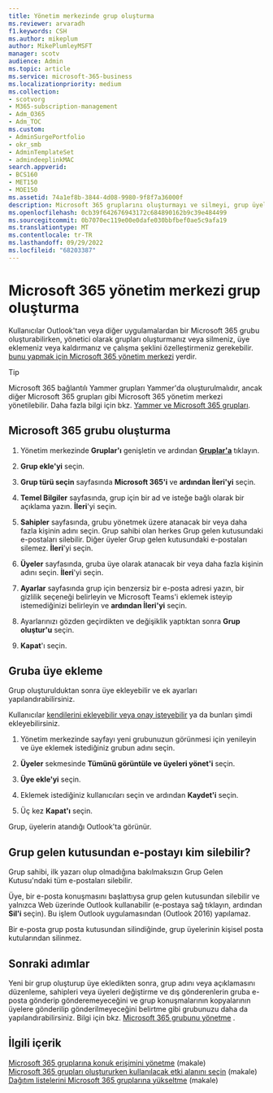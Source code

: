 ```yaml
---
title: Yönetim merkezinde grup oluşturma
ms.reviewer: arvaradh
f1.keywords: CSH
ms.author: mikeplum
author: MikePlumleyMSFT
manager: scotv
audience: Admin
ms.topic: article
ms.service: microsoft-365-business
ms.localizationpriority: medium
ms.collection:
- scotvorg
- M365-subscription-management
- Adm_O365
- Adm_TOC
ms.custom:
- AdminSurgePortfolio
- okr_smb
- AdminTemplateSet
- admindeeplinkMAC
search.appverid:
- BCS160
- MET150
- MOE150
ms.assetid: 74a1ef8b-3844-4d08-9980-9f8f7a36000f
description: Microsoft 365 gruplarını oluşturmayı ve silmeyi, grup üyelerini ekleyip kaldırmayı ve grubun nasıl çalıştığını özelleştirmeyi öğrenin.
ms.openlocfilehash: 0cb39f642676943172c684890162b9c39e484499
ms.sourcegitcommit: 0b7070ec119e00e0dafe030bbfbef0ae5c9afa19
ms.translationtype: MT
ms.contentlocale: tr-TR
ms.lasthandoff: 09/29/2022
ms.locfileid: "68203387"
---
```

# <a name="create-a-group-in-the-microsoft-365-admin-center"></a>Microsoft 365 yönetim merkezi grup oluşturma
  
Kullanıcılar Outlook'tan veya diğer uygulamalardan bir Microsoft 365 grubu oluşturabilirken, yönetici olarak grupları oluşturmanız veya silmeniz, üye eklemeniz veya kaldırmanız ve çalışma şeklini özelleştirmeniz gerekebilir. <a href="https://go.microsoft.com/fwlink/p/?linkid=2052855" target="_blank">bunu yapmak için Microsoft 365 yönetim merkezi</a> yerdir. 

> [!TIP]
> Microsoft 365 bağlantılı Yammer grupları Yammer'da oluşturulmalıdır, ancak diğer Microsoft 365 grupları gibi Microsoft 365 yönetim merkezi yönetilebilir. Daha fazla bilgi için bkz. [Yammer ve Microsoft 365 grupları](/yammer/manage-yammer-groups/yammer-and-office-365-groups). 

## <a name="create-a-microsoft-365-group"></a>Microsoft 365 grubu oluşturma

1. Yönetim merkezinde **Gruplar'ı** genişletin ve ardından <a href="https://go.microsoft.com/fwlink/p/?linkid=2052855" target="_blank">**Gruplar'a**</a> tıklayın.

2. **Grup ekle'yi** seçin.
  
3. **Grup türü seçin** sayfasında **Microsoft 365'i** ve **ardından İleri'yi** seçin.

4. **Temel Bilgiler** sayfasında, grup için bir ad ve isteğe bağlı olarak bir açıklama yazın. **İleri**'yi seçin.

5.  **Sahipler** sayfasında, grubu yönetmek üzere atanacak bir veya daha fazla kişinin adını seçin. Grup sahibi olan herkes Grup gelen kutusundaki e-postaları silebilir. Diğer üyeler Grup gelen kutusundaki e-postaları silemez. **İleri**'yi seçin.

6.  **Üyeler** sayfasında, gruba üye olarak atanacak bir veya daha fazla kişinin adını seçin. **İleri**'yi seçin.

7. **Ayarlar** sayfasında grup için benzersiz bir e-posta adresi yazın, bir gizlilik seçeneği belirleyin ve Microsoft Teams'i eklemek isteyip istemediğinizi belirleyin ve **ardından İleri'yi** seçin.
    
8. Ayarlarınızı gözden geçirdikten ve değişiklik yaptıktan sonra **Grup oluştur'u** seçin.

9. **Kapat**'ı seçin.
    
## <a name="add-members-to-the-group"></a>Gruba üye ekleme

Grup oluşturulduktan sonra üye ekleyebilir ve ek ayarları yapılandırabilirsiniz.

Kullanıcılar [kendilerini ekleyebilir veya onay isteyebilir](https://support.microsoft.com/office/2e59e19c-b872-44c8-ae84-0acc4b79c45d) ya da bunları şimdi ekleyebilirsiniz.

1. Yönetim merkezinde sayfayı yeni grubunuzun görünmesi için yenileyin ve üye eklemek istediğiniz grubun adını seçin.
    
2. **Üyeler** sekmesinde **Tümünü görüntüle ve üyeleri yönet'i** seçin.

3. **Üye ekle'yi** seçin.
    
4. Eklemek istediğiniz kullanıcıları seçin ve ardından **Kaydet'i** seçin.
    
5. Üç kez **Kapat'ı** seçin. 
    
Grup, üyelerin atandığı Outlook'ta görünür.

## <a name="who-can-delete-email-from-the-group-inbox"></a>Grup gelen kutusundan e-postayı kim silebilir?

Grup sahibi, ilk yazarı olup olmadığına bakılmaksızın Grup Gelen Kutusu'ndaki tüm e-postaları silebilir.
  
Üye, bir e-posta konuşmasını başlattıysa grup gelen kutusundan silebilir ve yalnızca Web üzerinde Outlook kullanabilir (e-postaya sağ tıklayın, ardından **Sil'i** seçin). Bu işlem Outlook uygulamasından (Outlook 2016) yapılamaz.
  
Bir e-posta grup posta kutusundan silindiğinde, grup üyelerinin kişisel posta kutularından silinmez.

## <a name="next-steps"></a>Sonraki adımlar

Yeni bir grup oluşturup üye ekledikten sonra, grup adını veya açıklamasını düzenleme, sahipleri veya üyeleri değiştirme ve dış gönderenlerin gruba e-posta gönderip gönderemeyeceğini ve grup konuşmalarının kopyalarının üyelere gönderilip gönderilmeyeceğini belirtme gibi grubunuzu daha da yapılandırabilirsiniz. Bilgi için bkz. [Microsoft 365 grubunu yönetme](manage-groups.md) .

## <a name="related-content"></a>İlgili içerik

[Microsoft 365 gruplarına konuk erişimini yönetme](https://support.microsoft.com/office/bfc7a840-868f-4fd6-a390-f347bf51aff6) (makale)\
[Microsoft 365 grupları oluştururken kullanılacak etki alanını seçin](../../solutions/choose-domain-to-create-groups.md) (makale)\
[Dağıtım listelerini Microsoft 365 gruplarına yükseltme](../manage/upgrade-distribution-lists.md) (makale)
